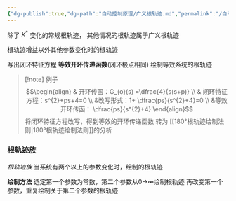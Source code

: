 ```yaml
---
{"dg-publish":true,"dg-path":"自动控制原理/广义根轨迹.md","permalink":"/自动控制原理/广义根轨迹/","dgPassFrontmatter":true,"noteIcon":"","created":"2024-04-16T13:01:27.304+08:00","updated":"2024-04-21T18:57:25.512+08:00"}
---
```


除了 $K^{*}$ 变化的常规根轨迹，
其他情况的根轨迹属于广义根轨迹

根轨迹增益以外其他参数变化时的根轨迹

写出闭环特征方程
**等效开环传递函数**(闭环极点相同)
绘制等效系统的根轨迹
>[!note] 例子
$$\begin{align}
 & 开环传函：G_{o}(s) =\dfrac{4}{s(s+p)} \\
 & 闭环特征方程：s^{2}+ps+4=0 \\
 &改写形式：1+ \dfrac{ps}{s^{2}+4}=0 \\
 &等效开环传函： \dfrac{ps}{s^{2}+4}
\end{align}$$
将闭环特征方程改写，得到等效的开环传递函数
转为 [[180°根轨迹绘制法则\|180°根轨迹绘制法则]]的分析

### 根轨迹族
*根轨迹族*
当系统有两个以上的参数变化时，绘制的根轨迹 

**绘制方法**
选定第一个参数为常数，第二个参数从0→∞绘制根轨迹 
再改变第一个参数，重复绘制关于第二个参数的根轨迹





